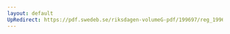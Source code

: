 ```yaml
---
layout: default
UpRedirect: https://pdf.swedeb.se/riksdagen-volumeG-pdf/199697/reg_199697/reg_199697_0163.pdf
---
```

